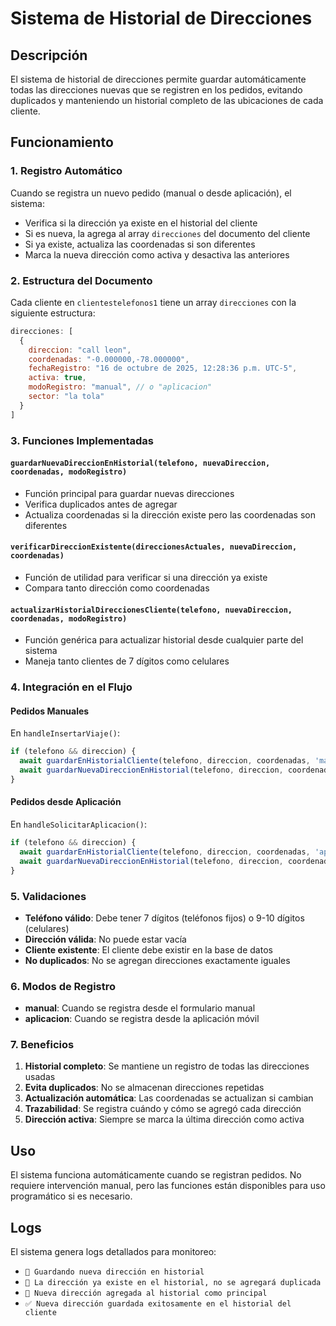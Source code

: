# Sistema de Historial de Direcciones

## Descripción
El sistema de historial de direcciones permite guardar automáticamente todas las direcciones nuevas que se registren en los pedidos, evitando duplicados y manteniendo un historial completo de las ubicaciones de cada cliente.

## Funcionamiento

### 1. Registro Automático
Cuando se registra un nuevo pedido (manual o desde aplicación), el sistema:
- Verifica si la dirección ya existe en el historial del cliente
- Si es nueva, la agrega al array `direcciones` del documento del cliente
- Si ya existe, actualiza las coordenadas si son diferentes
- Marca la nueva dirección como activa y desactiva las anteriores

### 2. Estructura del Documento
Cada cliente en `clientestelefonos1` tiene un array `direcciones` con la siguiente estructura:

```javascript
direcciones: [
  {
    direccion: "call leon",
    coordenadas: "-0.000000,-78.000000",
    fechaRegistro: "16 de octubre de 2025, 12:28:36 p.m. UTC-5",
    activa: true,
    modoRegistro: "manual", // o "aplicacion"
    sector: "la tola"
  }
]
```

### 3. Funciones Implementadas

#### `guardarNuevaDireccionEnHistorial(telefono, nuevaDireccion, coordenadas, modoRegistro)`
- Función principal para guardar nuevas direcciones
- Verifica duplicados antes de agregar
- Actualiza coordenadas si la dirección existe pero las coordenadas son diferentes

#### `verificarDireccionExistente(direccionesActuales, nuevaDireccion, coordenadas)`
- Función de utilidad para verificar si una dirección ya existe
- Compara tanto dirección como coordenadas

#### `actualizarHistorialDireccionesCliente(telefono, nuevaDireccion, coordenadas, modoRegistro)`
- Función genérica para actualizar historial desde cualquier parte del sistema
- Maneja tanto clientes de 7 dígitos como celulares

### 4. Integración en el Flujo

#### Pedidos Manuales
En `handleInsertarViaje()`:
```javascript
if (telefono && direccion) {
  await guardarEnHistorialCliente(telefono, direccion, coordenadas, 'manual');
  await guardarNuevaDireccionEnHistorial(telefono, direccion, coordenadas, 'manual');
}
```

#### Pedidos desde Aplicación
En `handleSolicitarAplicacion()`:
```javascript
if (telefono && direccion) {
  await guardarEnHistorialCliente(telefono, direccion, coordenadas, 'aplicacion');
  await guardarNuevaDireccionEnHistorial(telefono, direccion, coordenadas, 'aplicacion');
}
```

### 5. Validaciones

- **Teléfono válido**: Debe tener 7 dígitos (teléfonos fijos) o 9-10 dígitos (celulares)
- **Dirección válida**: No puede estar vacía
- **Cliente existente**: El cliente debe existir en la base de datos
- **No duplicados**: No se agregan direcciones exactamente iguales

### 6. Modos de Registro

- **manual**: Cuando se registra desde el formulario manual
- **aplicacion**: Cuando se registra desde la aplicación móvil

### 7. Beneficios

1. **Historial completo**: Se mantiene un registro de todas las direcciones usadas
2. **Evita duplicados**: No se almacenan direcciones repetidas
3. **Actualización automática**: Las coordenadas se actualizan si cambian
4. **Trazabilidad**: Se registra cuándo y cómo se agregó cada dirección
5. **Dirección activa**: Siempre se marca la última dirección como activa

## Uso

El sistema funciona automáticamente cuando se registran pedidos. No requiere intervención manual, pero las funciones están disponibles para uso programático si es necesario.

## Logs

El sistema genera logs detallados para monitoreo:
- `📍 Guardando nueva dirección en historial`
- `📍 La dirección ya existe en el historial, no se agregará duplicada`
- `📍 Nueva dirección agregada al historial como principal`
- `✅ Nueva dirección guardada exitosamente en el historial del cliente`
